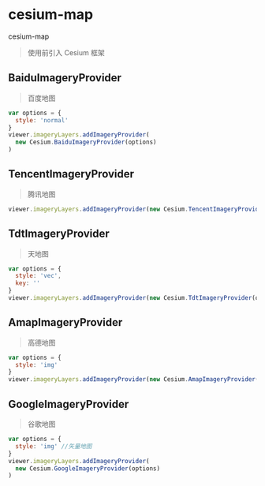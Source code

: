 # cesium-map

cesium-map

> 使用前引入 Cesium 框架

## BaiduImageryProvider

> 百度地图

```js
var options = {
  style: 'normal'
}
viewer.imageryLayers.addImageryProvider(
  new Cesium.BaiduImageryProvider(options)
)
```

## TencentImageryProvider

> 腾讯地图

```js
viewer.imageryLayers.addImageryProvider(new Cesium.TencentImageryProvider())
```

## TdtImageryProvider

> 天地图

```js
var options = {
  style: 'vec',
  key: ''
}
viewer.imageryLayers.addImageryProvider(new Cesium.TdtImageryProvider(options))
```

## AmapImageryProvider

> 高德地图

```js
var options = {
  style: 'img'
}
viewer.imageryLayers.addImageryProvider(new Cesium.AmapImageryProvider(options))
```

## GoogleImageryProvider

> 谷歌地图

```js
var options = {
  style: 'img' //矢量地图
}
viewer.imageryLayers.addImageryProvider(
  new Cesium.GoogleImageryProvider(options)
)
```
